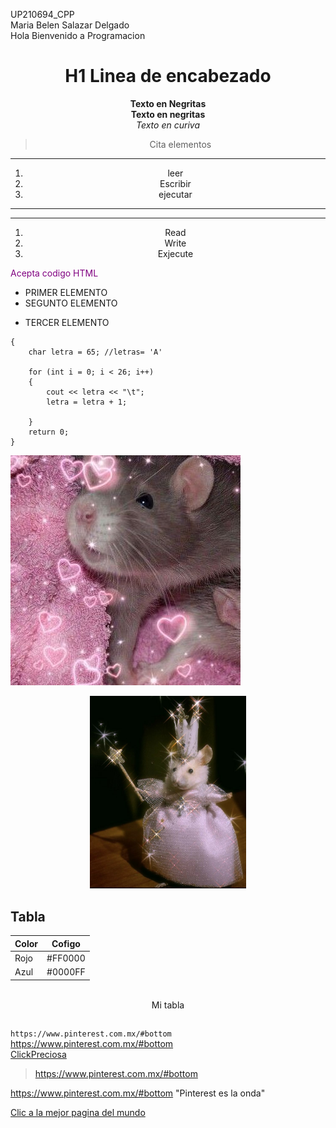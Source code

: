 UP210694_CPP  
Maria Belen Salazar Delgado  
Hola Bienvenido a Programacion
<center>  

# H1 Linea de encabezado
**Texto en Negritas**  
__Texto en negritas__  
*Texto en curiva*  

>Cita elementos  

---  

1. leer
1. Escribir
1. ejecutar
  
__  _
***  

<ol>
<li>Read</li>
<li>Write</li>  
<li>Exjecute</li>  
</center>

<FONT COLOR = "PURPLE">Acepta codigo HTML </FONT>  




* PRIMER ELEMENTO 
* SEGUNTO ELEMENTO
- TERCER ELEMENTO
  <br>

```
{
    char letra = 65; //letras= 'A'

    for (int i = 0; i < 26; i++)
    {
        cout << letra << "\t";
        letra = letra + 1;
        
    }
    return 0;
}  
``` 
  
![BELEN ES TONTA](Img/rata.jpg "MI RATA")  

<div align="center">

<img alt="Ratita princesa Belen" src=
'Img/ratita.jpg' width='250' heigth='150'>
</div>  
  

## Tabla
| Color | Cofigo|
| ----- | ------- |
| Rojo  | #FF0000 |
| Azul  | #0000FF |  }

<br>

<table>
<center> <FONT>Mi tabla</fONT>
</center>
</table>  


`https://www.pinterest.com.mx/#bottom`
https://www.pinterest.com.mx/#bottom  
[ClickPreciosa](https://www.pinterest.com.mx/#bottom)  

> https://www.pinterest.com.mx/#bottom  
  
<https://www.pinterest.com.mx/#bottom> "Pinterest es la onda"

<a href= "https://www.pinterest.com.mx/#bottom"> Clic a la mejor pagina del mundo </a>

